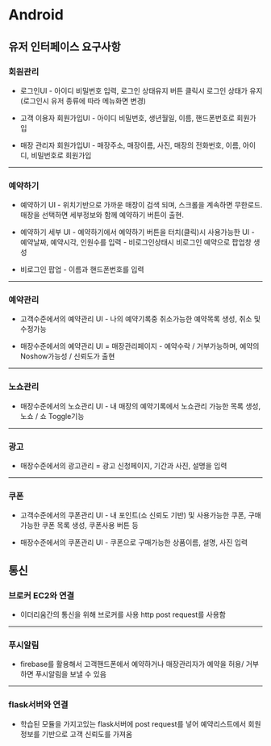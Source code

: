 # Android

## 유저 인터페이스 요구사항

### 회원관리

- 로그인UI - 아이디 비밀번호 입력, 로그인 상태유지 버튼 클릭시 로그인 상태가 유지(로그인시 유저 종류에 따라 메뉴화면 변경)

- 고객 이용자 회원가입UI - 아이디 비밀번호, 생년월일, 이름, 핸드폰번호로 회원가입

- 매장 관리자 회원가입UI - 매장주소, 매장이름, 사진, 매장의 전화번호, 이름, 아이디, 비밀번호로 회원가입

-------

### 예약하기

- 예약하기 UI - 위치기반으로 가까운 매장이 검색 되며, 스크롤을 계속하면 무한로드. 매장을 선택하면 세부정보와 함께 예약하기 버튼이 출현.

- 예약하기 세부 UI - 예약하기에서 예약하기 버튼을 터치(클릭)시 사용가능한 UI - 예약날짜, 예약시각, 인원수를 입력 - 비로그인상태시 비로그인 예약으로 팝업창 생성

- 비로그인 팝업 - 이름과 핸드폰번호를 입력

-------

### 예약관리

- 고객수준에서의 예약관리 UI - 나의 예약기록중 취소가능한 예약목록 생성, 취소 및 수정가능

- 매장수준에서의 예약관리 UI  = 매장관리페이지 - 예약수락 / 거부가능하며, 예약의 Noshow가능성 / 신뢰도가 출현

-------

### 노쇼관리

- 매장수준에서의 노쇼관리 UI - 내 매장의 예약기록에서 노쇼관리 가능한 목록 생성, 노쇼 / 쇼 Toggle기능

-------
### 광고

- 매장수준에서의 광고관리 = 광고 신청페이지, 기간과 사진, 설명을 입력

-------

### 쿠폰

- 고객수준에서의 쿠폰관리 UI - 내 포인트(쇼 신뢰도 기반) 및 사용가능한 쿠폰, 구매가능한 쿠폰 목록 생성, 쿠폰사용 버튼 등

- 매장수준에서의 쿠폰관리 UI - 쿠폰으로 구매가능한 상품이름, 설명, 사진 입력


## 통신

### 브로커 EC2와 연결

- 이더리움간의 통신을 위해 브로커를 사용 http post request를 사용함

------

### 푸시알림

- firebase를 활용해서 고객핸드폰에서 예약하거나 매장관리자가 예약을 허용/ 거부하면 푸시알림을 보낼 수 있음

------

### flask서버와 연결

- 학습된 모듈을 가지고있는 flask서버에 post request를 넣어 예약리스트에서 회원정보를 기반으로 고객 신뢰도를 가져옴
